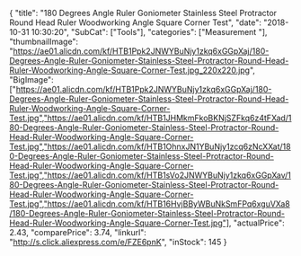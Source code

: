 {
	"title": "180 Degrees Angle Ruler Goniometer Stainless Steel Protractor Round Head Ruler Woodworking Angle Square Corner Test",
	"date": "2018-10-31 10:30:20",
	"SubCat": ["Tools"],
	"categories": ["Measurement "],
	"thumbnailImage": "https://ae01.alicdn.com/kf/HTB1Ppk2JNWYBuNjy1zkq6xGGpXaj/180-Degrees-Angle-Ruler-Goniometer-Stainless-Steel-Protractor-Round-Head-Ruler-Woodworking-Angle-Square-Corner-Test.jpg_220x220.jpg",
	"BigImage": ["https://ae01.alicdn.com/kf/HTB1Ppk2JNWYBuNjy1zkq6xGGpXaj/180-Degrees-Angle-Ruler-Goniometer-Stainless-Steel-Protractor-Round-Head-Ruler-Woodworking-Angle-Square-Corner-Test.jpg","https://ae01.alicdn.com/kf/HTB1JHMkmFkoBKNjSZFkq6z4tFXad/180-Degrees-Angle-Ruler-Goniometer-Stainless-Steel-Protractor-Round-Head-Ruler-Woodworking-Angle-Square-Corner-Test.jpg","https://ae01.alicdn.com/kf/HTB1OhnxJN1YBuNjy1zcq6zNcXXat/180-Degrees-Angle-Ruler-Goniometer-Stainless-Steel-Protractor-Round-Head-Ruler-Woodworking-Angle-Square-Corner-Test.jpg","https://ae01.alicdn.com/kf/HTB1sVo2JNWYBuNjy1zkq6xGGpXav/180-Degrees-Angle-Ruler-Goniometer-Stainless-Steel-Protractor-Round-Head-Ruler-Woodworking-Angle-Square-Corner-Test.jpg","https://ae01.alicdn.com/kf/HTB16HvjBByWBuNkSmFPq6xguVXa8/180-Degrees-Angle-Ruler-Goniometer-Stainless-Steel-Protractor-Round-Head-Ruler-Woodworking-Angle-Square-Corner-Test.jpg"],
	"actualPrice": 2.43,
	"comparePrice": 3.74,
	"linkurl": "http://s.click.aliexpress.com/e/FZE6pnK",
	"inStock": 145
}
